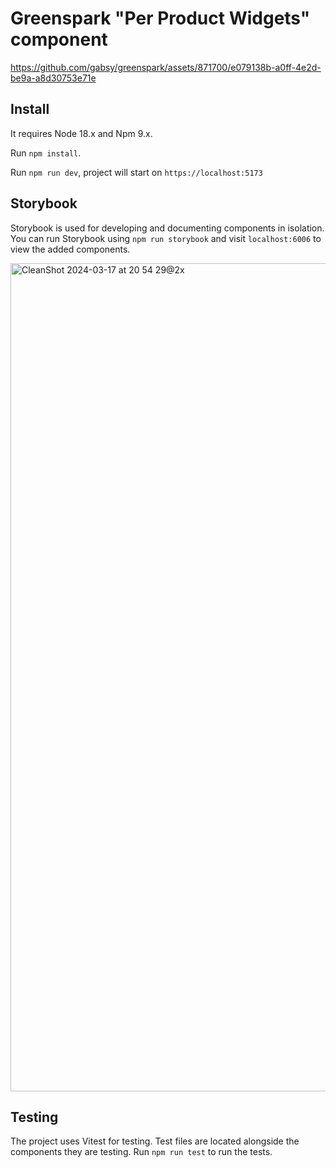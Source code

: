 # Greenspark "Per Product Widgets" component



https://github.com/gabsy/greenspark/assets/871700/e079138b-a0ff-4e2d-be9a-a8d30753e71e




## Install

It requires Node 18.x and Npm 9.x.

Run ```npm install```.

Run ```npm run dev```, project will start on ```https://localhost:5173```

## Storybook
Storybook is used for developing and documenting components in isolation. You can run Storybook using ```npm run storybook``` and visit ```localhost:6006``` to view the added components.

<img width="1325" alt="CleanShot 2024-03-17 at 20 54 29@2x" src="https://github.com/gabsy/greenspark/assets/871700/0a491815-17c8-4323-8695-ac3bcfcdd037">

## Testing
The project uses Vitest for testing. Test files are located alongside the components they are testing. Run ```npm run test``` to run the tests.
